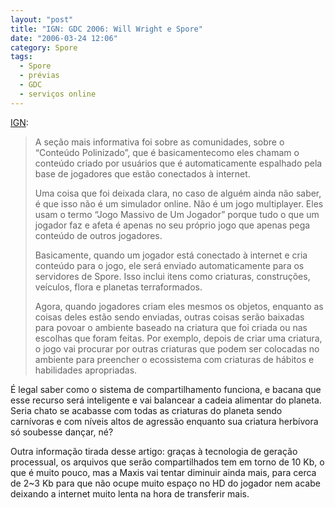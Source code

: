 ```yaml
---
layout: "post"
title: "IGN: GDC 2006: Will Wright e Spore"
date: "2006-03-24 12:06"
category: Spore
tags:
  - Spore
  - prévias
  - GDC
  - serviços online
---
```


[IGN](http://pc.ign.com/articles/698/698259p2.html):

> A seção mais informativa foi sobre as comunidades, sobre o “Conteúdo Polinizado”, que é basicamentecomo eles chamam o conteúdo criado por usuários que é automaticamente espalhado pela base de jogadores que estão conectados à internet.
>
> Uma coisa que foi deixada clara, no caso de alguém ainda não saber, é que isso não é um simulador online. Não é um jogo multiplayer. Eles usam o termo “Jogo Massivo de Um Jogador” porque tudo o que um jogador faz e afeta é apenas no seu próprio jogo que apenas pega conteúdo de outros jogadores.
>
> Basicamente, quando um jogador está conectado à internet e cria conteúdo para o jogo, ele será enviado automaticamente para os servidores de Spore. Isso inclui itens como criaturas, construções, veículos, flora e planetas terraformados.
>
> Agora, quando jogadores criam eles mesmos os objetos, enquanto as coisas deles estão sendo enviadas, outras coisas serão baixadas para povoar o ambiente baseado na criatura que foi criada ou nas escolhas que foram feitas. Por exemplo, depois de criar uma criatura, o jogo vai procurar por outras criaturas que podem ser colocadas no ambiente para preencher o ecossistema com criaturas de hábitos e habilidades apropriadas.


É legal saber como o sistema de compartilhamento funciona, e bacana que esse recurso será inteligente e vai balancear a cadeia alimentar do planeta. Seria chato se acabasse com todas as criaturas do planeta sendo carnívoras e com níveis altos de agressão enquanto sua criatura herbívora só soubesse dançar, né?

Outra informação tirada desse artigo: graças à tecnologia de geração processual, os arquivos que serão compartilhados tem em torno de 10 Kb, o que é muito pouco, mas a Maxis vai tentar diminuir ainda mais, para cerca de 2~3 Kb para que não ocupe muito espaço no HD do jogador nem acabe deixando a internet muito lenta na hora de transferir mais.
